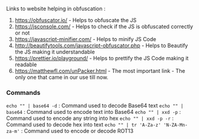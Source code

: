 Links to website helping in obfuscation : 
1. https://obfuscator.io/ - Helps to obfuscate the JS
2. https://jsconsole.com/ - Helps to check if the JS is obfuscated correctly or not
3. https://javascript-minifier.com/ - Helps to minify JS Code
4. http://beautifytools.com/javascript-obfuscator.php - Helps to Beautify the JS making it understandable
5. https://prettier.io/playground/ - Helps to prettify the JS Code making it readable
6. https://matthewfl.com/unPacker.html - The most important link - The only one that came in our use till now.

### Commands 
`echo "" | base64 -d` : Command used to decode Base64 text
`echo "" | base64` : Command used to encode text into Base64 
`echo "" | xxd -p` : Command used to encode any string into hex 
`echo "" | xxd -p -r` : Command used to decode hex into text
`echo "" | tr 'A-Za-z' 'N-ZA-Mn-za-m'` : Command used to encode or decode ROT13